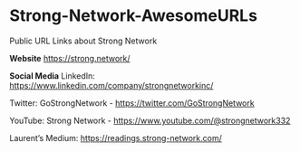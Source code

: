 # Strong-Network-AwesomeURLs
Public URL Links about Strong Network

**Website**
https://strong.network/

**Social Media**
LinkedIn: https://www.linkedin.com/company/strongnetworkinc/

Twitter: GoStrongNetwork - https://twitter.com/GoStrongNetwork

YouTube: Strong Network - https://www.youtube.com/@strongnetwork332

Laurent’s Medium: https://readings.strong-network.com/ 

